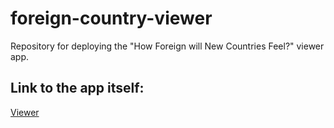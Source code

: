 # foreign-country-viewer
Repository for deploying the "How Foreign will New Countries Feel?" viewer app.

## Link to the app itself:
[Viewer](https://foreign-country-viewer.herokuapp.com/app/1)
